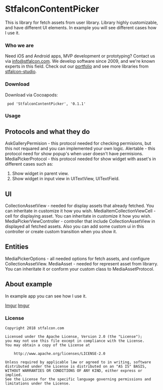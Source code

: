 # StfalconContentPicker 

This is library for fetch assets from user library. Library highly customizable, and have different UI elements. In example you will see different cases how I use it.

### Who we are
Need iOS and Android apps, MVP development or prototyping? Contact us via info@stfalcon.com. We develop software since 2009, and we're known experts in this field. Check out our [portfolio](https://stfalcon.com/en/portfolio) and see more libraries from [stfalcon-studio](https://stfalcon.com/en/opensource).

### Download

Download via Cocoapods:
```pod
 pod 'StfalconContentPicker', '0.1.1'
```

### Usage
 
 ## Protocols and what they do

  AskGalleryPermision - this protocol needed for checking permisions, but this not requared and you can implemented your own logic.
  Alertable - this protocol need for show popup's when user doesn't have permisions.
 MediaPickerProtocol - this protocol needed for show widget with asset's in different cases such as:
  1. Show widget in parent view.
  2. Show widget in input view in UITextView, UITextField.

## UI

CollectionAssetView - needed for display assets that already fetched. You can inheritate in customize it how you wish.
MediaItemCollectionViewCell - cell for displaying asset. You can inheritate in customize it how you wish. 
MediaPickerViewController - controller that include CollectionAssetView in displayed all fetched assets. Also you can add some custom ui in this controller or create custom transition when you show it.
 
## Entities

MediaPickerOptions - all needed options for fetch assets, and configure CollectionAssetView.
MediaAsset - needed for represent asset from librarry. You can inheritate it or conform your custom class to MediaAssetProtocol.

## About example

In example app you can see how I use it.

[Imgur](https://i.imgur.com/0iMqGyS.gif)
[Imgur](https://i.imgur.com/tdf4Xo5.gif)


### License

```
Copyright 2018 stfalcon.com

Licensed under the Apache License, Version 2.0 (the "License");
you may not use this file except in compliance with the License.
You may obtain a copy of the License at

    http://www.apache.org/licenses/LICENSE-2.0

Unless required by applicable law or agreed to in writing, software
distributed under the License is distributed on an "AS IS" BASIS,
WITHOUT WARRANTIES OR CONDITIONS OF ANY KIND, either express or implied.
See the License for the specific language governing permissions and
limitations under the License.
```
